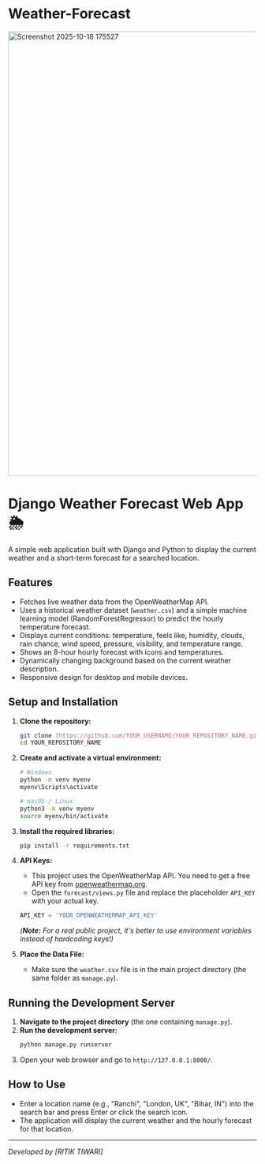 # Weather-Forecast

<img width="1868" height="901" alt="Screenshot 2025-10-18 175527" src="https://github.com/user-attachments/assets/86ba91d6-bc8a-4023-88a5-eec909de2e1c" />

# Django Weather Forecast Web App 🌦️

A simple web application built with Django and Python to display the current weather and a short-term forecast for a searched location.

## Features

* Fetches live weather data from the OpenWeatherMap API.
* Uses a historical weather dataset (`weather.csv`) and a simple machine learning model (RandomForestRegressor) to predict the hourly temperature forecast.
* Displays current conditions: temperature, feels like, humidity, clouds, rain chance, wind speed, pressure, visibility, and temperature range.
* Shows an 8-hour hourly forecast with icons and temperatures.
* Dynamically changing background based on the current weather description.
* Responsive design for desktop and mobile devices.

## Setup and Installation

1.  **Clone the repository:**
    ```bash
    git clone [https://github.com/YOUR_USERNAME/YOUR_REPOSITORY_NAME.git](https://github.com/YOUR_USERNAME/YOUR_REPOSITORY_NAME.git)
    cd YOUR_REPOSITORY_NAME
    ```

2.  **Create and activate a virtual environment:**
    ```bash
    # Windows
    python -m venv myenv
    myenv\Scripts\activate

    # macOS / Linux
    python3 -m venv myenv
    source myenv/bin/activate
    ```

3.  **Install the required libraries:**
    ```bash
    pip install -r requirements.txt
    ```

4.  **API Keys:**
    * This project uses the OpenWeatherMap API. You need to get a free API key from [openweathermap.org](https://openweathermap.org/).
    * Open the `forecast/views.py` file and replace the placeholder `API_KEY` with your actual key.
    ```python
    API_KEY = 'YOUR_OPENWEATHERMAP_API_KEY'
    ```
    *(**Note:** For a real public project, it's better to use environment variables instead of hardcoding keys!)*

5.  **Place the Data File:**
    * Make sure the `weather.csv` file is in the main project directory (the same folder as `manage.py`).

## Running the Development Server

1.  **Navigate to the project directory** (the one containing `manage.py`).
2.  **Run the development server:**
    ```bash
    python manage.py runserver
    ```
3.  Open your web browser and go to `http://127.0.0.1:8000/`.

## How to Use

* Enter a location name (e.g., "Ranchi", "London, UK", "Bihar, IN") into the search bar and press Enter or click the search icon.
* The application will display the current weather and the hourly forecast for that location.

---
*Developed by [RITIK TIWARI]*
